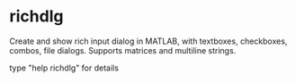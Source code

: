 # richdlg
Create and show rich input dialog in MATLAB, with textboxes, checkboxes, combos, file dialogs. Supports matrices and multiline strings.

type "help richdlg" for details
